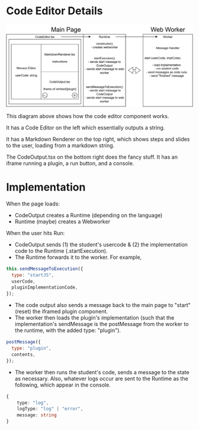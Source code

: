 # Code Editor Details

![Diagram description](./code-editor-diagram.svg)

This diagram above shows how the code editor component works.

It has a Code Editor on the left which essentially outputs a string.

It has a Markdown Renderer on the top right, which shows steps and slides to the user, loading from a markdown string.

The CodeOutput.tsx on the bottom right does the fancy stuff. It has an iframe running a plugin, a run button, and a console.

# Implementation

When the page loads:
- CodeOutput creates a Runtime (depending on the language)
- Runtime (maybe) creates a Webworker

When the user hits Run:
- CodeOutput sends (1) the student's usercode & (2) the implementation code to the Runtime (.startExecution).
- The Runtime  forwards it to the worker. For example,
```js
this.sendMessageToExecution({
  type: "startJS",
  userCode,
  pluginImplementationCode,
});
```
- The code output also sends a message back to the main page to "start" (reset) the iframed plugin component.
- The worker then loads the plugin's implementation (such that the implementation's sendMessage is the postMessage from the worker to the runtime, with the added type: "plugin").
```js
postMessage({
  type: "plugin",
  contents,
});
```
- The worker then runs the student's code, sends a message to the state as necessary. Also, whatever logs occur are sent to the Runtime as the following, which appear in the console.
```ts
{
    type: "log",
    logType: "log" | "error",
    message: string
}
```